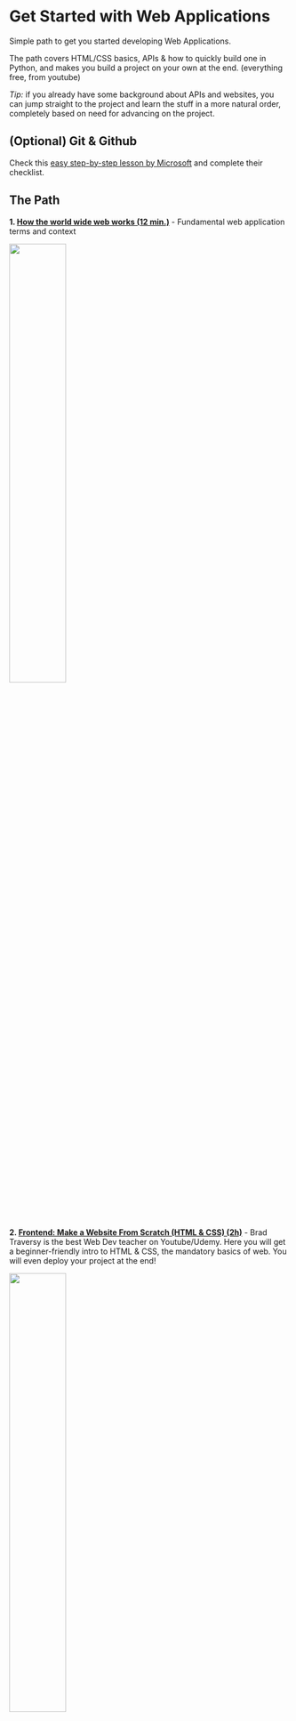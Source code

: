 # Get Started with Web Applications
Simple path to get you started developing Web Applications.

The path covers HTML/CSS basics, APIs & how to quickly build one in Python, and makes you build a project on your own at the end. (everything free, from youtube)

_Tip:_ if you already have some background about APIs and websites, you can jump straight to the project and learn the stuff in a more natural order, completely based on need for advancing on the project. 

## (Optional) Git & Github

Check this [easy step-by-step lesson by Microsoft](https://github.com/microsoft/Web-Dev-For-Beginners/blob/main/1-getting-started-lessons/2-github-basics/README.md) and complete their checklist.

## The Path

**1. [How the world wide web works (12 min.)](https://youtu.be/guvsH5OFizE)** - Fundamental web application terms and context

  <img src="https://github.com/linomp/get-started-with-web/assets/40581019/5d9cf928-05a3-4c50-832e-7226b0ae754a" width="45%">

**2. [Frontend: Make a Website From Scratch (HTML & CSS) (2h)](https://www.youtube.com/watch?v=HXYZxVbWkjc&t=438s)** - Brad Traversy is the best Web Dev teacher on Youtube/Udemy. Here you will get a beginner-friendly intro to HTML & CSS, the mandatory basics of web. You will even deploy your project at the end!

   <img src="https://github.com/linomp/py-backend-path/assets/40581019/e385275f-7861-44c4-adb2-ad84960f0f60" width="45%">

**3. [Backend: Tutorial about APIs & FastAPI framework (58 min.)](https://www.youtube.com/watch?v=-ykeT6kk4bk&t=731s)** -  Learn backend concepts and create your first API with a modern & lightweight Python web framework.
  
   <img src="https://user-images.githubusercontent.com/40581019/175874893-8332d135-3306-490c-b6bd-671876d33d13.png" width="45%" />

**4. [Integration: FastAPI with Jinja2 templating engine (6 min.)](https://youtu.be/92iCfXAK0Gc?si=pb3YSVGmecCAa4jx)** - Learn to use a templating engine to make your FastAPI server return HTML views.

   <img src="https://github.com/linomp/py-backend-path/assets/40581019/26c20805-b504-4706-a39c-5cba4c5f77c0" width="45%" />

**5. Project Idea: Amazon price tracking app**

  Up to this point you should already have the building blocks down. You know how to create an API, how to create views with HTML & CSS and how to make the server return these views populated with dynamic data. 
  
  For this project you should create an app that allows you to input a url from a product on Amazon and a price threshold, and then it periodically scrapes the page to check the price and sends you an email when the price falls under the threshold.

  _Tip_: first focus only the API (the backend) and test with the Swagger UI. Later you can add an actual frontend, with the knowledge of steps 2 & 4.

  The API should have these endpoints:

  - POST `/tracking`: here I can send the url of a new product that I want to track and a price "threshold" for sending me an alert.
  - GET `/tracking`: returns me a list with the currently tracked product urls, along with product name, price threshold and best price so far.
  - GET `/config`: show me the email to which the alerts will be sent
    
## Further resources

### Web Scraping

- [Build amazon price tracking app (19 min.)](https://www.youtube.com/watch?v=Bg9r_yLk7VY). Does not build a web app, but contains all the steps for scraping AND sending you an email when the price is below a chosen threshold. 
  
  <img src="https://user-images.githubusercontent.com/40581019/175885423-704dfb3f-8d79-4704-bc1a-ccbb6cbcbcdb.PNG" width="45%" />

  _Note:_ The script created here runs only once. For monitoring the price automatically you will need to run it as a **Scheduled Task**, but it's easy. You could use the APScheduler library for that. This [answered stack overflow question](https://stackoverflow.com/questions/70104983/how-to-use-apscheduler-correctly-in-fastapi) shows how to do it (within FastAPI).

- [Web scraping with BeautifulSoup](https://www.youtube.com/playlist?list=PLzMcBGfZo4-lSq2IDrA6vpZEV92AmQfJK). 4 videos, from 11 to 27 mins. each.

  <img src="https://user-images.githubusercontent.com/40581019/175874933-a4f6a3d8-bfbb-4a15-ad80-394c039f57fb.PNG" width="35%" />

### Fullstack Applications (advanced)

If you want a more advanced frontend (with more complex interactions), you can learn a full-blown frontend framework like React.js (most popular one). This is how modern web applications are built nowadays.

- Start here: [React.js Beginner Tutorial (1h)](https://youtu.be/b9eMGE7QtTk?si=h3M9sY4RR0zl5Bb0)
- Then: [How to build a React + FastAPI application (1h)](https://www.youtube.com/watch?v=0zb2kohYZIM)
  

